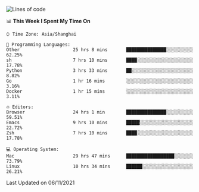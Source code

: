<!--START_SECTION:waka-->
![Lines of code](https://img.shields.io/badge/From%20Hello%20World%20I%27ve%20Written-34425%20lines%20of%20code-blue)

📊 **This Week I Spent My Time On** 

```text
⌚︎ Time Zone: Asia/Shanghai

💬 Programming Languages: 
Other                    25 hrs 8 mins       ███████████████░░░░░░░░░░   62.25% 
sh                       7 hrs 10 mins       ████░░░░░░░░░░░░░░░░░░░░░   17.78% 
Python                   3 hrs 33 mins       ██░░░░░░░░░░░░░░░░░░░░░░░   8.82% 
Go                       1 hr 16 mins        ░░░░░░░░░░░░░░░░░░░░░░░░░   3.16% 
Docker                   1 hr 15 mins        ░░░░░░░░░░░░░░░░░░░░░░░░░   3.11%

🔥 Editors: 
Browser                  24 hrs 1 min        ███████████████░░░░░░░░░░   59.51% 
Emacs                    9 hrs 10 mins       █████░░░░░░░░░░░░░░░░░░░░   22.72% 
Zsh                      7 hrs 10 mins       ████░░░░░░░░░░░░░░░░░░░░░   17.78%

💻 Operating System: 
Mac                      29 hrs 47 mins      ██████████████████░░░░░░░   73.79% 
Linux                    10 hrs 34 mins      ██████░░░░░░░░░░░░░░░░░░░   26.21%

```


 Last Updated on 06/11/2021
<!--END_SECTION:waka-->
